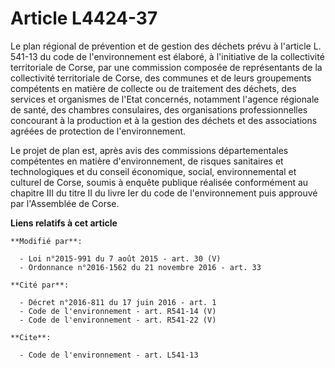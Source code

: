 # Article L4424-37

Le plan régional de prévention et de gestion des déchets prévu à l'article L. 541-13 du code de l'environnement est élaboré,
à l'initiative de la collectivité territoriale de Corse, par une commission composée de représentants de la collectivité
territoriale de Corse, des communes et de leurs groupements compétents en matière de collecte ou de traitement des déchets,
des services et organismes de l'Etat concernés, notamment l'agence régionale de santé, des chambres consulaires, des
organisations professionnelles concourant à la production et à la gestion des déchets et des associations agréées de
protection de l'environnement. 

Le projet de plan est, après avis des commissions départementales compétentes en matière d'environnement, de risques
sanitaires et technologiques et du conseil économique, social, environnemental et culturel de Corse, soumis à enquête
publique réalisée conformément au chapitre III du titre II du livre Ier du code de l'environnement puis approuvé par
l'Assemblée de Corse.

**Liens relatifs à cet article**

	**Modifié par**:

	  - Loi n°2015-991 du 7 août 2015 - art. 30 (V)
	  - Ordonnance n°2016-1562 du 21 novembre 2016 - art. 33

	**Cité par**:

	  - Décret n°2016-811 du 17 juin 2016 - art. 1
	  - Code de l'environnement - art. R541-14 (V)
	  - Code de l'environnement - art. R541-22 (V)

	**Cite**:

	  - Code de l'environnement - art. L541-13
